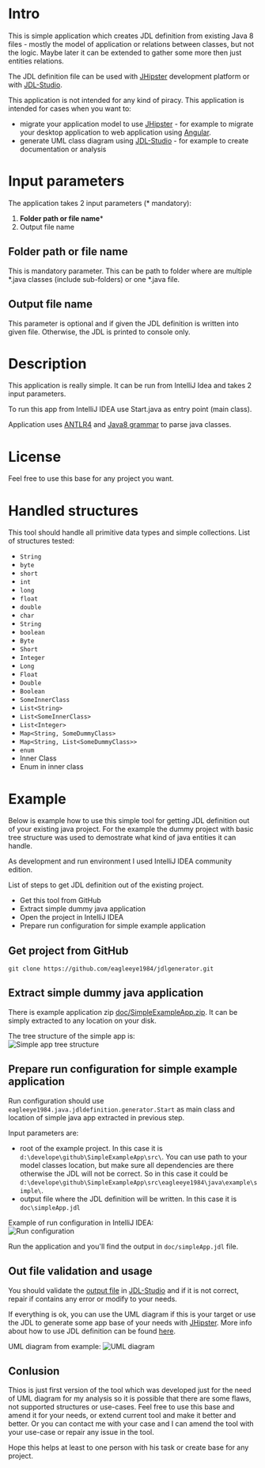 # Intro
This is simple application which creates JDL definition from existing Java 8 files - mostly the model of application or relations between classes, but not the logic. Maybe later it can be extended to gather some more then just entities relations.

The JDL definition file can be used with [JHipster](https://www.jhipster.tech/) development platform or with [JDL-Studio](https://start.jhipster.tech/jdl-studio/).

This application is not intended for any kind of piracy. This application is intended for cases when you want to:
 - migrate your application model to use [JHipster](https://www.jhipster.tech/) - for example to migrate your desktop application to web application using [Angular](https://angular.io/).
 - generate UML class diagram using [JDL-Studio](https://start.jhipster.tech/jdl-studio/) - for example to create documentation or analysis

# Input parameters
The application takes 2 input parameters (* mandatory):
1. **Folder path or file name***
2. Output file name

## Folder path or file name
This is mandatory parameter.
This can be path to folder where are multiple *.java classes (include sub-folders) or one *.java file.

## Output file name
This parameter is optional and if given the JDL definition is written into given file. Otherwise, the JDL is printed to console only.

# Description
This application is really simple. It can be run from IntelliJ Idea and takes 2 input parameters.

To run this app from IntelliJ IDEA use Start.java as entry point (main class).

Application uses [ANTLR4](https://www.antlr.org/) and [Java8 grammar](https://github.com/antlr/codebuff/blob/master/grammars/org/antlr/codebuff/Java8.g4) to parse java classes.

# License
Feel free to use this base for any project you want.

# Handled structures
This tool should handle all primitive data types and simple collections.
List of structures tested:
* `String`
* `byte`
* `short`
* `int`
* `long`
* `float`
* `double`
* `char`
* `String`
* `boolean`
* `Byte`
* `Short`
* `Integer`
* `Long`
* `Float`
* `Double`
* `Boolean`
* `SomeInnerClass`
* `List<String>`
* `List<SomeInnerClass>`
* `List<Integer>`
* `Map<String, SomeDummyClass>`
* `Map<String, List<SomeDummyClass>>`
* `enum`
* Inner Class
* Enum in inner class

# Example
Below is example how to use this simple tool for getting JDL definition out of your existing java project.
For the example the dummy project with basic tree structure was used to demostrate what kind of java entities it can handle.

As development and run environment I used IntelliJ IDEA community edition.

List of steps to get JDL definition out of the existing project.

* Get this tool from GitHub
* Extract simple dummy java application
* Open the project in IntelliJ IDEA
* Prepare run configuration for simple example application

## Get project from GitHub
```
git clone https://github.com/eagleeye1984/jdlgenerator.git
```
## Extract simple dummy java application
There is example application zip [doc/SimpleExampleApp.zip](doc/SimpleExampleApp.zip). It can be simply extracted to any location on your disk.

The tree structure of the simple app is:<br>
![Simple app tree structure](doc/images/simple_app_tree_structure.png)

## Prepare run configuration for simple example application
Run configuration should use `eagleeye1984.java.jdldefinition.generator.Start` as main class and location of simple java app extracted in previous step.

Input parameters are:
* root of the example project. In this case it is `d:\develope\github\SimpleExampleApp\src\`. You can use path to your model classes location, but make sure all dependencies are there otherwise the JDL will not be correct. So in this case it could be `d:\develope\github\SimpleExampleApp\src\eagleeye1984\java\example\simple\`.
* output file where the JDL definition will be written. In this case it is `doc\simpleApp.jdl`

Example of run configuration in IntelliJ IDEA:<br>
![Run configuration](doc/images/run_configuration.png)

Run the application and you'll find the output in `doc/simpleApp.jdl` file. 

## Out file validation and usage
You should validate the [output file](doc/simpleApp.jdl) in [JDL-Studio](https://start.jhipster.tech/jdl-studio/) and if it is not correct, repair if contains any error or modify to your needs.

If everything is ok, you can use the UML diagram if this is your target or use the JDL to generate some app base of your needs with [JHipster](https://www.jhipster.tech/).
More info about how to use JDL definition can be found [here](https://www.jhipster.tech/jdl/getting-started).

UML diagram from example:
![UML diagram](doc/images/UML_diagram.png)


## Conlusion
Thios is just first version of the tool which was developed just for the need of UML diagram for my analysis so it is possible that there are some flaws, not supported structures or use-cases.
Feel free to use this base and amend it for your needs, or extend current tool and make it better and better.
Or you can contact me with your case and I can amend the tool with your use-case or repair any issue in the tool.

Hope this helps at least to one person with his task or create base for any project.
